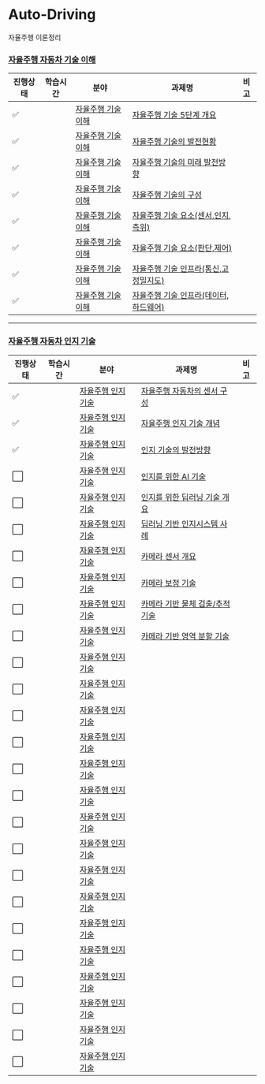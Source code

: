 # Auto-Driving
자율주행 이론정리

### [자율주행 자동차 기술 이해](자율주행-자동차-기술-이해)

|진행상태|학습시간|분야|과제명|비고|
| ------ | ------ | ------ | ------ | ------ |
| :white_check_mark: || [자율주행 기술 이해](자율주행-자동차-기술-이해) | [자율주행 기술 5단계 개요](자율주행-자동차-기술-이해/자율주행-기술-5단계-개요) | |
| :white_check_mark: || [자율주행 기술 이해](자율주행-자동차-기술-이해) | [자율주행 기술의 발전현황](자율주행-자동차-기술-이해/자율주행-기술의-발전현황) | |
| :white_check_mark: || [자율주행 기술 이해](자율주행-자동차-기술-이해) | [자율주행 기술의 미래 발전방향](자율주행-자동차-기술-이해/자율주행-기술의-미래-발전방향) | |
| :white_check_mark: || [자율주행 기술 이해](자율주행-자동차-기술-이해) | [자율주행 기술의 구성](자율주행-자동차-기술-이해/자율주행-기술-구성) | |
| :white_check_mark: || [자율주행 기술 이해](자율주행-자동차-기술-이해) | [자율주행 기술 요소(센서,인지,측위)](자율주행-자동차-기술-이해/자율주행-기술의-요소/센서,인지,측위) | |
| :white_check_mark: || [자율주행 기술 이해](자율주행-자동차-기술-이해) | [자율주행 기술 요소(판단,제어)](자율주행-자동차-기술-이해/자율주행-기술의-요소/판단,제어) | |
| :white_check_mark: || [자율주행 기술 이해](자율주행-자동차-기술-이해) | [자율주행 기술 인프라(통신,고정밀지도)](자율주행-자동차-기술-이해/자율주행-기술의-인프라/통신,고정밀지도) | |
| :white_check_mark: || [자율주행 기술 이해](자율주행-자동차-기술-이해) | [자율주행 기술 인프라(데이터,하드웨어)](자율주행-자동차-기술-이해/자율주행-기술의-인프라/데이터,하드웨어) | |

---

### [자율주행 자동차 인지 기술](자율주행-자동차-인지-기술)

|진행상태|학습시간|분야|과제명|비고|
| ------ | ------ | ------ | ------ | ------ |
| :white_check_mark: || [자율주행 인지 기술](자율주행-자동차-인지-기술) | [자율주행 자동차의 센서 구성](자율주행-자동차-인지-기술/자율주행-자동차의-센서-구성) | |
| :white_check_mark: || [자율주행 인지 기술](자율주행-자동차-인지-기술) | [자율주행 인지 기술 개념](자율주행-자동차-인지-기술/자율주행-인지-기술-개념) | |
| :white_check_mark: || [자율주행 인지 기술](자율주행-자동차-인지-기술) | [인지 기술의 발전방향](자율주행-자동차-인지-기술/인지-기술의-발전방향) | |
| :white_large_square: || [자율주행 인지 기술](자율주행-자동차-인지-기술) | [인지를 위한 AI 기술](자율주행-자동차-인지-기술/인지를-위한-AI-기술) | |
| :white_large_square: || [자율주행 인지 기술](자율주행-자동차-인지-기술) | [인지를 위한 딥러닝 기술 개요](자율주행-자동차-인지-기술/인지를-위한-딥러닝-기술-개요) | |
| :white_large_square: || [자율주행 인지 기술](자율주행-자동차-인지-기술) | [딥러닝 기반 인지시스템 사례](자율주행-자동차-인지-기술/딥러닝-기반-인지시스템-사례) | |
| :white_large_square: || [자율주행 인지 기술](자율주행-자동차-인지-기술) | [카메라 센서 개요](자율주행-자동차-인지-기술/카메라-센서-개요) | |
| :white_large_square: || [자율주행 인지 기술](자율주행-자동차-인지-기술) | [카메라 보정 기술](자율주행-자동차-인지-기술/카메라-캘리브레이션-기술) | |
| :white_large_square: || [자율주행 인지 기술](자율주행-자동차-인지-기술) | [카메라 기반 물체 검출/추적 기술](자율주행-자동차-인지-기술/카메라-기반-물체-검출,추적-기술) | |
| :white_large_square: || [자율주행 인지 기술](자율주행-자동차-인지-기술) | [카메라 기반 영역 분할 기술](자율주행-자동차-인지-기술/카메라-기반-영역-분할-기술) | |
| :white_large_square: || [자율주행 인지 기술](자율주행-자동차-인지-기술) | [](자율주행-자동차-인지-기술/) | |
| :white_large_square: || [자율주행 인지 기술](자율주행-자동차-인지-기술) | [](자율주행-자동차-인지-기술/) | |
| :white_large_square: || [자율주행 인지 기술](자율주행-자동차-인지-기술) | [](자율주행-자동차-인지-기술/) | |
| :white_large_square: || [자율주행 인지 기술](자율주행-자동차-인지-기술) | [](자율주행-자동차-인지-기술/) | |
| :white_large_square: || [자율주행 인지 기술](자율주행-자동차-인지-기술) | [](자율주행-자동차-인지-기술/) | |
| :white_large_square: || [자율주행 인지 기술](자율주행-자동차-인지-기술) | [](자율주행-자동차-인지-기술/) | |
| :white_large_square: || [자율주행 인지 기술](자율주행-자동차-인지-기술) | [](자율주행-자동차-인지-기술/) | |
| :white_large_square: || [자율주행 인지 기술](자율주행-자동차-인지-기술) | [](자율주행-자동차-인지-기술/) | |
| :white_large_square: || [자율주행 인지 기술](자율주행-자동차-인지-기술) | [](자율주행-자동차-인지-기술/) | |
| :white_large_square: || [자율주행 인지 기술](자율주행-자동차-인지-기술) | [](자율주행-자동차-인지-기술/) | |
| :white_large_square: || [자율주행 인지 기술](자율주행-자동차-인지-기술) | [](자율주행-자동차-인지-기술/) | |
| :white_large_square: || [자율주행 인지 기술](자율주행-자동차-인지-기술) | [](자율주행-자동차-인지-기술/) | |
| :white_large_square: || [자율주행 인지 기술](자율주행-자동차-인지-기술) | [](자율주행-자동차-인지-기술/) | |
| :white_large_square: || [자율주행 인지 기술](자율주행-자동차-인지-기술) | [](자율주행-자동차-인지-기술/) | |
| :white_large_square: || [자율주행 인지 기술](자율주행-자동차-인지-기술) | [](자율주행-자동차-인지-기술/) | |
| :white_large_square: || [자율주행 인지 기술](자율주행-자동차-인지-기술) | [](자율주행-자동차-인지-기술/) | |
